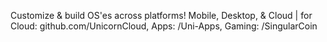 Customize & build OS'es across platforms! Mobile, Desktop, & Cloud | for Cloud: github.com/UnicornCloud, Apps: /Uni-Apps, Gaming: /SingularCoin
